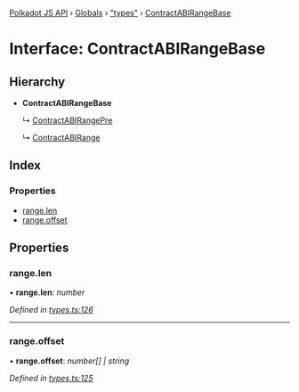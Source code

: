 [Polkadot JS API](../README.md) › [Globals](../globals.md) › ["types"](../modules/_types_.md) › [ContractABIRangeBase](_types_.contractabirangebase.md)

# Interface: ContractABIRangeBase

## Hierarchy

* **ContractABIRangeBase**

  ↳ [ContractABIRangePre](_types_.contractabirangepre.md)

  ↳ [ContractABIRange](_types_.contractabirange.md)

## Index

### Properties

* [range.len](_types_.contractabirangebase.md#range.len)
* [range.offset](_types_.contractabirangebase.md#range.offset)

## Properties

###  range.len

• **range.len**: *number*

*Defined in [types.ts:126](https://github.com/polkadot-js/api/blob/8d0f20c2a7/packages/api-contract/src/types.ts#L126)*

___

###  range.offset

• **range.offset**: *number[] | string*

*Defined in [types.ts:125](https://github.com/polkadot-js/api/blob/8d0f20c2a7/packages/api-contract/src/types.ts#L125)*
